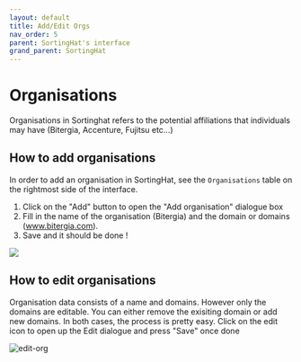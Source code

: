 ```yaml
---
layout: default
title: Add/Edit Orgs
nav_order: 5
parent: SortingHat's interface
grand_parent: SortingHat
---
```


# Organisations

Organisations in Sortinghat refers to the potential affiliations that individuals may have (Bitergia, Accenture, Fujitsu etc...)

## How to add organisations

In order to add an organisation in SortingHat, see the <code>Organisations</code> table on the rightmost side of the interface.

1. Click on the "Add" button to open the "Add organisation" dialogue box
2. Fill in the name of the organisation (Bitergia) and the domain or domains (www.bitergia.com).
3. Save and it should be done !

<img src="../../../assets/sortinghat/add-org.png">

## How to edit organisations

Organisation data consists of a name and domains. However only the domains are editable. You can either remove the exisiting domain or add new domains. In both cases, the process is pretty easy. Click on the edit icon to open up the Edit dialogue and press "Save" once done

<img src="../../../assets/sortinghat/edit-org.png" alt="edit-org">
